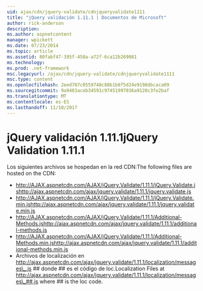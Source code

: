 ```yaml
---
uid: ajax/cdn/jquery-validate/cdnjqueryvalidate1111
title: "jQuery validación 1.11.1 | Documentos de Microsoft"
author: rick-anderson
description: 
ms.author: aspnetcontent
manager: wpickett
ms.date: 07/23/2014
ms.topic: article
ms.assetid: 80fabf47-395f-458a-a72f-6ca12b269081
ms.technology: 
ms.prod: .net-framework
msc.legacyurl: /ajax/cdn/jquery-validate/cdnjqueryvalidate1111
msc.type: content
ms.openlocfilehash: 2eed707c0559748c88b1b8f5d24e9198dbcaca09
ms.sourcegitcommit: 9a9483aceb34591c97451997036a9120c3fe2baf
ms.translationtype: MT
ms.contentlocale: es-ES
ms.lasthandoff: 11/10/2017
---
```

<a name="jquery-validation-1111"></a><span data-ttu-id="6ad13-102">jQuery validación 1.11.1</span><span class="sxs-lookup"><span data-stu-id="6ad13-102">jQuery Validation 1.11.1</span></span>
====================
<span data-ttu-id="6ad13-103">Los siguientes archivos se hospedan en la red CDN:</span><span class="sxs-lookup"><span data-stu-id="6ad13-103">The following files are hosted on the CDN:</span></span>

- <span data-ttu-id="6ad13-104">http://AJAX.aspnetcdn.com/AJAX/jQuery.Validate/1.11.1/jQuery.Validate.js</span><span class="sxs-lookup"><span data-stu-id="6ad13-104">http://ajax.aspnetcdn.com/ajax/jquery.validate/1.11.1/jquery.validate.js</span></span>
- <span data-ttu-id="6ad13-105">http://AJAX.aspnetcdn.com/AJAX/jQuery.Validate/1.11.1/jQuery.Validate.min.js</span><span class="sxs-lookup"><span data-stu-id="6ad13-105">http://ajax.aspnetcdn.com/ajax/jquery.validate/1.11.1/jquery.validate.min.js</span></span>
- <span data-ttu-id="6ad13-106">http://AJAX.aspnetcdn.com/AJAX/jQuery.Validate/1.11.1/Additional-Methods.js</span><span class="sxs-lookup"><span data-stu-id="6ad13-106">http://ajax.aspnetcdn.com/ajax/jquery.validate/1.11.1/additional-methods.js</span></span>
- <span data-ttu-id="6ad13-107">http://AJAX.aspnetcdn.com/AJAX/jQuery.Validate/1.11.1/Additional-Methods.min.js</span><span class="sxs-lookup"><span data-stu-id="6ad13-107">http://ajax.aspnetcdn.com/ajax/jquery.validate/1.11.1/additional-methods.min.js</span></span>
- <span data-ttu-id="6ad13-108">Archivos de localización en http://ajax.aspnetcdn.com/ajax/jquery.validate/1.11.1/localization/messages\_.js ## donde ## es el código de loc.</span><span class="sxs-lookup"><span data-stu-id="6ad13-108">Localization Files at http://ajax.aspnetcdn.com/ajax/jquery.validate/1.11.1/localization/messages\_##.js where ## is the loc code.</span></span>
